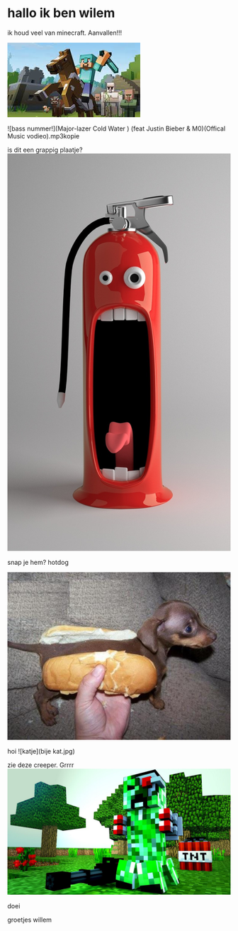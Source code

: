# hallo ik ben wilem


ik houd veel van minecraft.
Aanvallen!!!

![minecraft](minecraft.jpg)


![bass nummer!](Major-lazer Cold Water ) (feat Justin Bieber & M0)(Offical Music vodieo).mp3kopie






is dit een grappig plaatje?
![grappig plaatje](funny-pictures-676672_1280.jpg)

snap je hem? hotdog

![grappig](hotdog.jpg)







hoi
![katje](bije kat.jpg)


zie deze creeper. Grrrr
![creeper](creeper.jpg)

doei 


groetjes willem
